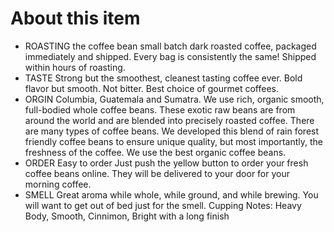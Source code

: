 # **About this item**

- ROASTING the coffee bean small batch dark roasted coffee, packaged immediately and shipped. Every bag is consistently the same! Shipped within hours of roasting.
- TASTE Strong but the smoothest, cleanest tasting coffee ever. Bold flavor but smooth. Not bitter. Best choice of gourmet coffees.
- ORGIN Columbia, Guatemala and Sumatra. We use rich, organic smooth, full-bodied whole coffee beans. These exotic raw beans are from around the world and are blended into precisely roasted coffee. There are many types of coffee beans. We developed this blend of rain forest friendly coffee beans to ensure unique quality, but most importantly, the freshness of the coffee. We use the best organic coffee beans.
- ORDER Easy to order Just push the yellow button to order your fresh coffee beans online. They will be delivered to your door for your morning coffee.
- SMELL Great aroma while whole, while ground, and while brewing. You will want to get out of bed just for the smell. Cupping Notes: Heavy Body, Smooth, Cinnimon, Bright with a long finish
